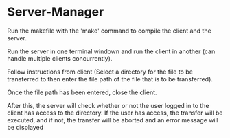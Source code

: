 # Server-Manager

Run the makefile with the 'make' command to compile the client and the server.

Run the server in one terminal windown and run the client in another (can handle multiple clients concurrently).

Follow instructions from client (Select a directory for the file to be transferred to then enter the file path of the file that is to be transferred).

Once the file path has been entered, close the client.

After this, the server will check whether or not the user logged in to the client has access to the directory. If the user has access, the transfer will be executed, and if not, the transfer will be aborted and an error message will be displayed

